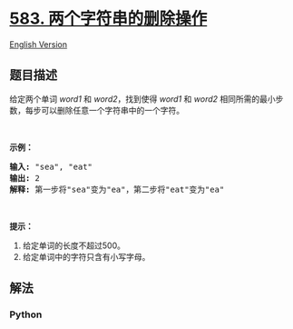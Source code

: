 # [583. 两个字符串的删除操作](https://leetcode-cn.com/problems/delete-operation-for-two-strings)

[English Version](/leetcode/0500-0599/0583.Delete%20Operation%20for%20Two%20Strings/README_EN.md)

## 题目描述

<!-- 这里写题目描述 -->

<p>给定两个单词&nbsp;<em>word1&nbsp;</em>和&nbsp;<em>word2</em>，找到使得&nbsp;<em>word1&nbsp;</em>和&nbsp;<em>word2&nbsp;</em>相同所需的最小步数，每步可以删除任意一个字符串中的一个字符。</p>

<p>&nbsp;</p>

<p><strong>示例：</strong></p>

<pre><strong>输入:</strong> &quot;sea&quot;, &quot;eat&quot;
<strong>输出:</strong> 2
<strong>解释:</strong> 第一步将&quot;sea&quot;变为&quot;ea&quot;，第二步将&quot;eat&quot;变为&quot;ea&quot;
</pre>

<p>&nbsp;</p>

<p><strong>提示：</strong></p>

<ol>
	<li>给定单词的长度不超过500。</li>
	<li>给定单词中的字符只含有小写字母。</li>
</ol>


## 解法

<!-- 这里可写通用的实现逻辑 -->

<!-- tabs:start -->

### **Python**

<!-- 这里可写当前语言的特殊实现逻辑 -->

```python

```

<!-- tabs:end -->
